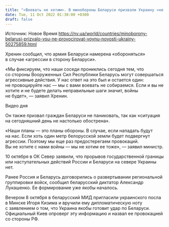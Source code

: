 ```yaml
---
title: "«Воевать не хотим». В минобороны Беларуси призвали Украину «не провоцировать» военных"
date: Tue, 11 Oct 2022 01:38:00 +0300
draft: false
---
```

Источник: Новое Время https://nv.ua/world/countries/minoborony-belarusi-prizvalo-vsu-ne-provocirovat-voynu-novosti-ukrainy-50275859.html


 Хренин сообщил, что армия Беларуси намерена «обороняться» в случае «агрессии в сторону Беларуси».

«Мы фиксируем, что наши соседи прониклись сегодня тем, что со стороны Вооруженных Сил Республики Беларусь могут совершаться агрессивные действия. У нас ответ на это был и остается один: не провоцируйте нас — мы с вами воевать не собираемся. Если и вы не хотите и не будете делать неправильные шаги значит, войны не будет», — заявил Хренин.

 Видео дня   

Он также призвал граждан Беларуси не паниковать, так как «ситуация на сегодняшний день не настолько обострена».

«Наши планы — это планы обороны. В случае, если нападать будут на нас. Если хоть один метр белорусской земли будет подвергнут агрессии. Поэтому мы еще раз предостерегаем провокаций. Вы не хотите с нами войны — мы не хотим ее тоже», — заявил министр.

10 октября в ОК Север заявили, что прорывов государственной границы или наступательных действий России и Беларуси на севере Украины нет.

Ранее Россия и Беларусь договорились о развертывании региональной группировки войск, сообщил беларусский диктатор Александр Лукашенко. Ее формирование уже якобы началось.

Вечером 8 октября в беларусский МИД пригласили украинского посла в Минске Игоря Кизима и вручили ему дипломатическую ноту с заявлением о том, что Украина якобы готовит удар по Беларуси. Официальный Киев опроверг эту информацию и назвал ее провокацией со стороны РФ.
